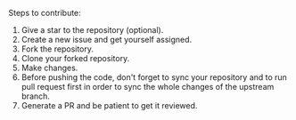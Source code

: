 Steps to contribute:

1. Give a star to the repository (optional).
2. Create a new issue and get yourself assigned.
3. Fork the repository.
4. Clone your forked repository.
5. Make changes.
6. Before pushing the code, don't forget to sync your repository and to run pull request first in order to sync the whole changes of the upstream branch.
7. Generate a PR and be patient to get it reviewed.
